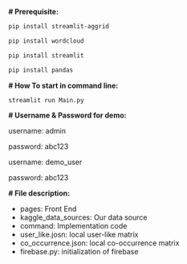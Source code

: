 **# Prerequisite:**

```bash
pip install streamlit-aggrid

pip install wordcloud

pip install streamlit

pip install pandas
```

**# How To start in command line:**

```python
streamlit run Main.py 
```

**# Username & Password for demo:**

username: admin 

password: abc123

username: demo_user

password: abc123

**# File description:**

- pages: Front End
- kaggle_data_sources: Our data source
- command: Implementation code
- user_like.josn: local user-like matrix
- co_occurrence.json: local co-occurrence matrix
- firebase.py: initialization of firebase
